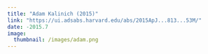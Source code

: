 ```yaml
---
title: "Adam Kalinich (2015)"
link: "https://ui.adsabs.harvard.edu/abs/2015ApJ...813...53M/"
date: -2015.7
image: 
  thumbnail: /images/adam.png
---
```


